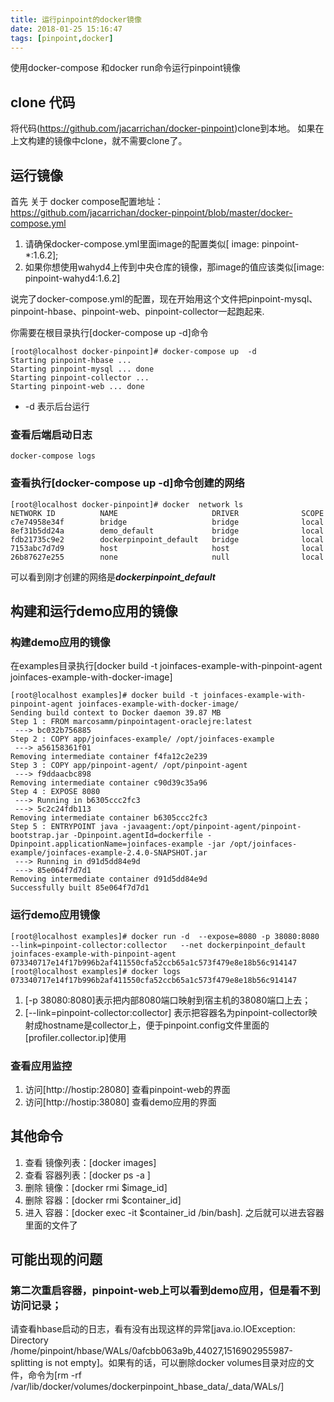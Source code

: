 ```yaml
---
title: 运行pinpoint的docker镜像
date: 2018-01-25 15:16:47
tags: [pinpoint,docker]
---
```

使用docker-compose 和docker run命令运行pinpoint镜像

  <!-- more -->
## clone 代码
将代码(https://github.com/jacarrichan/docker-pinpoint)clone到本地。
如果在上文构建的镜像中clone，就不需要clone了。

##  运行镜像
首先
关于 docker compose配置地址：
https://github.com/jacarrichan/docker-pinpoint/blob/master/docker-compose.yml

1. 请确保docker-compose.yml里面image的配置类似[ image: pinpoint-*:1.6.2]; 
1. 如果你想使用wahyd4上传到中央仓库的镜像，那image的值应该类似[image: pinpoint-wahyd4:1.6.2]


说完了docker-compose.yml的配置，现在开始用这个文件把pinpoint-mysql、pinpoint-hbase、pinpoint-web、pinpoint-collector一起跑起来.

你需要在根目录执行[docker-compose up  -d]命令

```
[root@localhost docker-pinpoint]# docker-compose up  -d
Starting pinpoint-hbase ... 
Starting pinpoint-mysql ... done
Starting pinpoint-collector ... 
Starting pinpoint-web ... done
```

* -d 表示后台运行

### 查看后端启动日志

```
docker-compose logs
```

### 查看执行[docker-compose up  -d]命令创建的网络

```
[root@localhost docker-pinpoint]# docker  network ls
NETWORK ID          NAME                     DRIVER              SCOPE
c7e74958e34f        bridge                   bridge              local               
8ef31b5dd24a        demo_default             bridge              local               
fdb21735c9e2        dockerpinpoint_default   bridge              local               
7153abc7d7d9        host                     host                local               
26b87627e255        none                     null                local  

```

可以看到刚才创建的网络是***dockerpinpoint_default***

## 构建和运行demo应用的镜像

### 构建demo应用的镜像

在examples目录执行[docker build -t joinfaces-example-with-pinpoint-agent joinfaces-example-with-docker-image]

```
[root@localhost examples]# docker build -t joinfaces-example-with-pinpoint-agent joinfaces-example-with-docker-image/
Sending build context to Docker daemon 39.87 MB
Step 1 : FROM marcosamm/pinpointagent-oraclejre:latest
 ---> bc032b756885
Step 2 : COPY app/joinfaces-example/ /opt/joinfaces-example
 ---> a56158361f01
Removing intermediate container f4fa12c2e239
Step 3 : COPY app/pinpoint-agent/ /opt/pinpoint-agent
 ---> f9ddaacbc898
Removing intermediate container c90d39c35a96
Step 4 : EXPOSE 8080
 ---> Running in b6305ccc2fc3
 ---> 5c2c24fdb113
Removing intermediate container b6305ccc2fc3
Step 5 : ENTRYPOINT java -javaagent:/opt/pinpoint-agent/pinpoint-bootstrap.jar -Dpinpoint.agentId=dockerfile -Dpinpoint.applicationName=joinfaces-example -jar /opt/joinfaces-example/joinfaces-example-2.4.0-SNAPSHOT.jar
 ---> Running in d91d5dd84e9d
 ---> 85e064f7d7d1
Removing intermediate container d91d5dd84e9d
Successfully built 85e064f7d7d1
```
### 运行demo应用镜像

```
[root@localhost examples]# docker run -d  --expose=8080 -p 38080:8080 --link=pinpoint-collector:collector   --net dockerpinpoint_default joinfaces-example-with-pinpoint-agent
073340717e14f17b996b2af411550cfa52ccb65a1c573f479e8e18b56c914147
[root@localhost examples]# docker logs 073340717e14f17b996b2af411550cfa52ccb65a1c573f479e8e18b56c914147

```

1. [-p 38080:8080]表示把内部8080端口映射到宿主机的38080端口上去；
1. [--link=pinpoint-collector:collector]   表示把容器名为pinpoint-collector映射成hostname是collector上，便于pinpoint.config文件里面的[profiler.collector.ip]使用

###  查看应用监控

1. 访问[http://hostip:28080] 查看pinpoint-web的界面
1. 访问[http://hostip:38080] 查看demo应用的界面

##  其他命令

1. 查看 镜像列表：[docker images]
1. 查看 容器列表：[docker ps -a ]
1. 删除 镜像：[docker rmi  $image_id]
1. 删除 容器：[docker rmi  $container_id]
1. 进入 容器：[docker exec -it   $container_id /bin/bash]. 之后就可以进去容器里面的文件了

## 可能出现的问题

### 第二次重启容器，pinpoint-web上可以看到demo应用，但是看不到访问记录；

请查看hbase启动的日志，看有没有出现这样的异常[java.io.IOException: Directory /home/pinpoint/hbase/WALs/0afcbb063a9b,44027,1516902955987-splitting is not empty]。如果有的话，可以删除docker volumes目录对应的文件，命令为[rm -rf  /var/lib/docker/volumes/dockerpinpoint_hbase_data/_data/WALs/]
